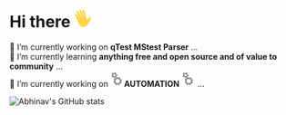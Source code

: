<!-- ### Hi there 👋

**abhinavminhas/abhinavminhas** is a ✨ _special_ ✨ repository because its `README.md` (this file) appears on your GitHub profile.

Here are some ideas to get you started:

- 🔭 I’m currently working on ...
- 🌱 I’m currently learning ...
- 👯 I’m looking to collaborate on ...
- 🤔 I’m looking for help with ...
- 💬 Ask me about ...
- 📫 How to reach me: ...
- 😄 Pronouns: ...
- ⚡ Fun fact: ...

-->
# Hi there <img src="images\image1.gif" width="35px"></img>

🔭 I’m currently working on <b>qTest MStest Parser</b> ...</br>
🌱 I’m currently learning <b>anything free and open source and of value to community</b> ...</br>
🔭 I’m currently working on<img src="images\image2.gif" width="28px"></img>**AUTOMATION**<img src="images\image2.gif" width="28px"></img> ...

![Abhinav's GitHub stats](https://github-readme-stats.vercel.app/api?username=abhinavminhas&theme=great-gatsby&show_icons=true&hide=contribs)
